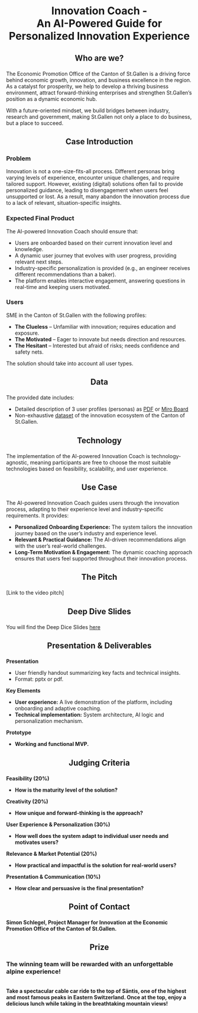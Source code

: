 # <p align="center"> Innovation Coach - <br> An AI-Powered Guide for Personalized Innovation Experience </p>

## <p align="center"> Who are we? </p>
<p>The Economic Promotion Office of the Canton of St.Gallen is a driving force behind economic growth, innovation, and business excellence in the region. As a catalyst for prosperity, we help to develop a thriving business environment, attract forward-thinking enterprises and strengthen St.Gallen’s position as a dynamic economic hub.

With a future-oriented mindset, we build bridges between industry, research and government, making St.Gallen not only a place to do business, but a place to succeed.
</p>

## <p align="center"> Case Introduction </p>
<h3>Problem</h3>
<p>Innovation is not a one-size-fits-all process. Different personas bring varying levels of experience, encounter unique challenges, and require tailored support. However, existing (digital) solutions often fail to provide personalized guidance, leading to disengagement when users feel unsupported or lost. As a result, many abandon the innovation process due to a lack of relevant, situation-specific insights.</p>

<h3>Expected Final Product</h3>
<p>The AI-powered Innovation Coach should ensure that:</p>
<ul>
    <li>Users are onboarded based on their current innovation level and knowledge.</li>
     <li>A dynamic user journey that evolves with user progress, providing relevant next steps.</li>
    <li>Industry-specific personalization is provided (e.g., an engineer receives different recommendations than a baker).</li>
    <li>The platform enables interactive engagement, answering questions in real-time and keeping users motivated.</li>
</ul>

<h3>Users</h3>
<p>SME in the Canton of St.Gallen with the following profiles:</p>
<ul>
    <li><strong>The Clueless</strong> – Unfamiliar with innovation; requires education and exposure.</li>
    <li><strong>The Motivated</strong> – Eager to innovate but needs direction and resources.</li>
    <li><strong>The Hesitant</strong> – Interested but afraid of risks; needs confidence and safety nets.</li>
</ul>
<p>The solution should take into account all user types.</p>


## <p align="center"> Data </p>
The provided date includes:
 <ul>
    <li>Detailed description of 3 user profiles (personas) as <a href="https://github.com/START-Hack/Kanton-St.Gallen-STARTHACK25/blob/main/START%20Hack%2025_Canton%20of%20St.Gallen_Persona%20Profiles.pdf">PDF</a> or <a href="https://miro.com/app/board/uXjVIYCymF0=/?share_link_id=703067408571">Miro Board</a>
</li>
    <li>Non-exhaustive <a href="https://github.com/START-Hack/Kanton-St.Gallen-STARTHACK25/blob/main/START%20Hack%2025_Canton%20of%20St.Gallen_dataset%20innovation%20ecosystem.xlsx">dataset</a> of the innovation ecosystem of the Canton of St.Gallen.</li>
</ul>

## <p align="center"> Technology </p>
<p>The implementation of the AI-powered Innovation Coach is technology-agnostic, meaning participants are free to choose the most suitable technologies based on feasibility, scalability, and user experience.</p>

## <p align="center"> Use Case </p>
<p>The AI-powered Innovation Coach guides users through the innovation process, adapting to their experience level and industry-specific requirements. It provides:</p>
<ul>
    <li><strong>Personalized Onboarding Experience:</strong> The system tailors the innovation journey based on the user’s industry and experience level.</li>
    <li><strong>Relevant & Practical Guidance:</strong> The AI-driven recommendations align with the user’s real-world challenges.</li>
    <li><strong>Long-Term Motivation & Engagement:</strong> The dynamic coaching approach ensures that users feel supported throughout their innovation process.</li>
</ul>



## <p align="center"> The Pitch </p>
[Link to the video pitch]

## <p align="center"> Deep Dive Slides </p>

You will find the Deep Dice Slides [here](https://github.com/START-Hack/Kanton-St.Gallen-STARTHACK25/blob/main/Deep%20Dive%20Slides%20START%20Hack%2025_Canton%20of%20St.Gallen_final.pdf)

<p align="center">  </p>

## <p align="center"> Presentation & Deliverables </p>
<p><strong>Presentation</strong></p>
    <ul>
        <li>User friendly handout summarizing key facts and technical insights.</li>
        <li>Format: pptx or pdf.</li>
    </ul>
    <p><strong>Key Elements</strong></p>
    <ul>
        <li><strong>User experience:</strong> A live demonstration of the platform, including onboarding and adaptive coaching.</li>
        <li><strong>Technical implementation:</strong> System architecture, AI logic and personalization mechanism.</li>
    </ul>
    <p><strong>Prototype</strong></p>
    <ul>
        <li><strong>Working and functional MVP.</li>
    </ul>
    

## <p align="center"> Judging Criteria </p>

<strong>Feasibility (20%)</strong>
<ul>
    <li>How is the maturity level of the solution?</li>
</ul>

<strong>Creativity (20%)</strong>
<ul>
    <li>How unique and forward-thinking is the approach?</li>
</ul>

<strong>User Experience & Personalization (30%)</strong>
<ul>
    <li>How well does the system adapt to individual user needs and motivates users?</li>
</ul>

<strong>Relevance & Market Potential (20%)</strong>
<ul>
    <li>How practical and impactful is the solution for real-world users?</li>
</ul>

<strong>Presentation & Communication (10%)</strong>
<ul>
    <li>How clear and persuasive is the final presentation?</li>
</ul>
    
## <p align="center"> Point of Contact </p>
<p>Simon Schlegel, Project Manager for Innovation at the Economic Promotion Office of the Canton of St.Gallen.</p>

## <p align="center"> Prize</p>
<h3>The winning team will be rewarded with an unforgettable alpine experience!</h3> <br>
Take a spectacular cable car ride to the top of Säntis, one of the highest and most famous peaks in Eastern Switzerland. Once at the top, enjoy a delicious lunch while taking in the breathtaking mountain views!
